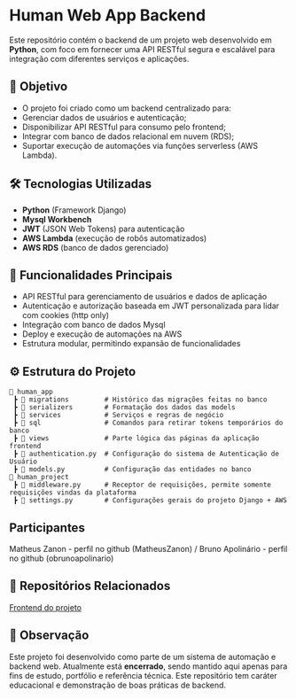 # Human Web App Backend

Este repositório contém o backend de um projeto web desenvolvido em **Python**, com foco em fornecer uma API RESTful segura e escalável para integração com diferentes serviços e aplicações.

## 📌 Objetivo
- O projeto foi criado como um backend centralizado para:
- Gerenciar dados de usuários e autenticação;
- Disponibilizar API RESTful para consumo pelo frontend;
- Integrar com banco de dados relacional em nuvem (RDS);
- Suportar execução de automações via funções serverless (AWS Lambda).

## 🛠️ Tecnologias Utilizadas
- **Python** (Framework Django)
- **Mysql Workbench**
- **JWT** (JSON Web Tokens) para autenticação
- **AWS Lambda** (execução de robôs automatizados)
- **AWS RDS** (banco de dados gerenciado)

## 🚀 Funcionalidades Principais
- API RESTful para gerenciamento de usuários e dados de aplicação
- Autenticação e autorização baseada em JWT personalizada para lidar com cookies (http only)
- Integração com banco de dados Mysql
- Deploy e execução de automações na AWS
- Estrutura modular, permitindo expansão de funcionalidades

## ⚙️ Estrutura do Projeto
```
📂 human_app
 ┣ 📂 migrations         # Histórico das migrações feitas no banco
 ┣ 📂 serializers        # Formatação dos dados das models
 ┣ 📂 services           # Serviços e regras de negócio
 ┣ 📂 sql                # Comandos para retirar tokens temporários do banco
 ┣ 📂 views              # Parte lógica das páginas da aplicação frontend
 ┣ 📜 authentication.py  # Configuração do sistema de Autenticação de Usuário
 ┣ 📜 models.py          # Configuração das entidades no banco
📂 human_project
 ┣ 📜 middleware.py      # Receptor de requisições, permite somente requisições vindas da plataforma
 ┣ 📜 settings.py        # Configurações gerais do projeto Django + AWS
```

## Participantes
Matheus Zanon - perfil no github (MatheusZanon) / Bruno Apolinário - perfil no github (obrunoapolinario)

## 🔗 Repositórios Relacionados
[Frontend do projeto](https://github.com/MatheusZanon/human_web_app_frontend)

## 📖 Observação
Este projeto foi desenvolvido como parte de um sistema de automação e backend web. Atualmente está **encerrado**, sendo mantido aqui apenas para fins de estudo, portfólio e referência técnica.
Este repositório tem caráter educacional e demonstração de boas práticas de backend.
